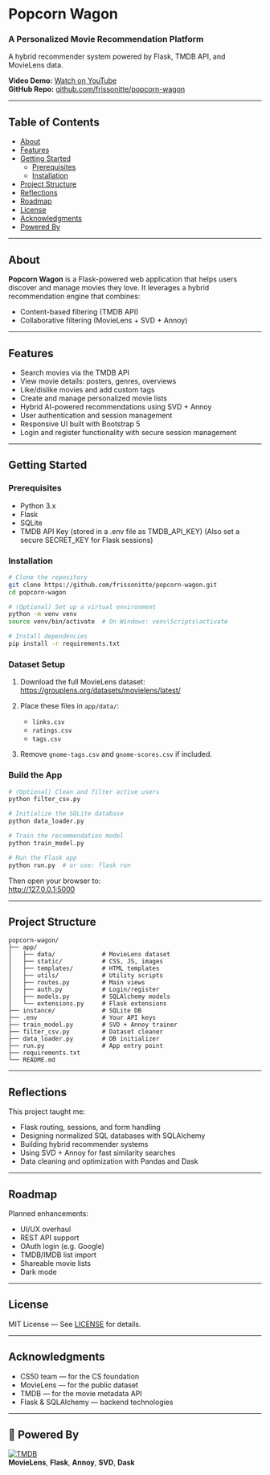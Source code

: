 #  Popcorn Wagon

###  A Personalized Movie Recommendation Platform
A hybrid recommender system powered by Flask, TMDB API, and MovieLens data.

 **Video Demo:** [Watch on YouTube](https://youtu.be/GBsyBuIxiC8)  
 **GitHub Repo:** [github.com/frissonitte/popcorn-wagon](https://github.com/frissonitte/popcorn-wagon)

---

##  Table of Contents

-   [About](#about)
-   [Features](#features)
-   [Getting Started](#getting-started)
    -   [Prerequisites](#prerequisites)
    -   [Installation](#installation)
-   [Project Structure](#project-structure)
-   [Reflections](#reflections)
-   [Roadmap](#roadmap)
-   [License](#license)
-   [Acknowledgments](#acknowledgments)
-   [Powered By](#powered-by)

---

##  About

**Popcorn Wagon** is a Flask-powered web application that helps users discover and manage movies they love. It leverages a hybrid recommendation engine that combines:

-    Content-based filtering (TMDB API)
-    Collaborative filtering (MovieLens + SVD + Annoy)


---

##  Features

-    Search movies via the TMDB API
-    View movie details: posters, genres, overviews
-    Like/dislike movies and add custom tags
-    Create and manage personalized movie lists
-    Hybrid AI-powered recommendations using SVD + Annoy
-    User authentication and session management
-    Responsive UI built with Bootstrap 5
- Login and register functionality with secure session management


---

## Getting Started

### Prerequisites

-   Python 3.x
-   Flask
-   SQLite
-   TMDB API Key (stored in a .env file as TMDB_API_KEY)
    (Also set a secure SECRET_KEY for Flask sessions)

### Installation

```bash
# Clone the repository
git clone https://github.com/frissonitte/popcorn-wagon.git
cd popcorn-wagon

# (Optional) Set up a virtual environment
python -m venv venv
source venv/bin/activate  # On Windows: venv\Scripts\activate

# Install dependencies
pip install -r requirements.txt
```

### Dataset Setup

1. Download the full MovieLens dataset:  
   https://grouplens.org/datasets/movielens/latest/

2. Place these files in `app/data/`:

    - `links.csv`
    - `ratings.csv`
    - `tags.csv`

3. Remove `gnome-tags.csv` and `gnome-scores.csv` if included.

### Build the App

```bash
# (Optional) Clean and filter active users
python filter_csv.py

# Initialize the SQLite database
python data_loader.py

# Train the recommendation model
python train_model.py

# Run the Flask app
python run.py  # or use: flask run
```

Then open your browser to:  
http://127.0.0.1:5000

---

## Project Structure

```
popcorn-wagon/
├── app/
│   ├── data/             # MovieLens dataset
│   ├── static/           # CSS, JS, images
│   ├── templates/        # HTML templates
│   ├── utils/            # Utility scripts
│   ├── routes.py         # Main views
│   ├── auth.py           # Login/register
│   ├── models.py         # SQLAlchemy models
│   └── extensions.py     # Flask extensions
├── instance/             # SQLite DB
├── .env                  # Your API keys
├── train_model.py        # SVD + Annoy trainer
├── filter_csv.py         # Dataset cleaner
├── data_loader.py        # DB initializer
├── run.py                # App entry point
├── requirements.txt
└── README.md
```

---

## Reflections

This project taught me:

-   Flask routing, sessions, and form handling
-   Designing normalized SQL databases with SQLAlchemy
-   Building hybrid recommender systems
-   Using SVD + Annoy for fast similarity searches
-   Data cleaning and optimization with Pandas and Dask

---

## Roadmap

Planned enhancements:

-   UI/UX overhaul
-   REST API support
-   OAuth login (e.g. Google)
-   TMDB/IMDB list import
-   Shareable movie lists
-   Dark mode

---

## License

MIT License — See [LICENSE](LICENSE) for details.

---

## Acknowledgments

-   CS50 team — for the CS foundation
-   MovieLens — for the public dataset
-   TMDB — for the movie metadata API
-   Flask & SQLAlchemy — backend technologies

---

## 🔌 Powered By

[![TMDB](https://www.themoviedb.org/assets/2/v4/logos/v2/blue_square_2-d537fb228cf3ded904ef09b136fe3fec72548ebc1fea3fbbd1ad9e36364db38b.svg)](https://www.themoviedb.org/)  
**MovieLens**, **Flask**, **Annoy**, **SVD**, **Dask**

